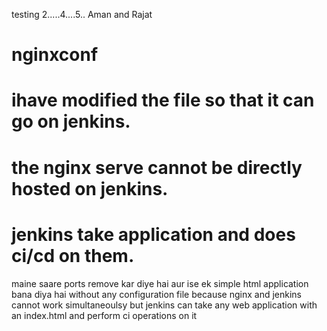 testing 2.....4....5.. Aman and Rajat

# nginxconf
# ihave modified the file so that it can go on jenkins.
# the nginx serve cannot be directly hosted on jenkins.
# jenkins take application and does ci/cd on them.
maine saare ports remove kar diye hai aur ise ek simple html application bana diya hai without any configuration file because nginx and jenkins cannot work simultaneoulsy but jenkins can take any web application with an index.html and perform ci operations on it
